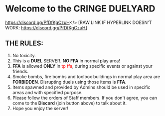 # Welcome to the **CRINGE DUELYARD**
<a id="CRINGE DUELYARD DISCORD">https://discord.gg/PfDfKgCzuH</> [RAW LINK IF HYPERLINK DOESN'T WORK: https://discord.gg/PfDfKgCzuH]
## **THE RULES:**
1. No toxicity.
2. This is a **DUEL** SERVER. **NO FFA** in normal play area!
3. **FFA** is allowed **ONLY** in <span style="color:red">tp ffa</span>, during specific events or against your friends.
4. Smoke bombs, fire bombs and toolbox buildings in normal play area are **FORBIDDEN**. Disrupting duels using those items is **FFA**.
5. Items spawned and provided by Admins should be used in specific areas and with specified purpose.
6. Please follow the orders of Staff members. If you don't agree, you can come to the **Discord** (join button above) to talk about it.
7. Hope you enjoy the server!
